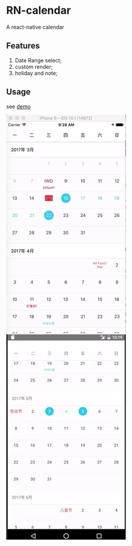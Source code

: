 # RN-calendar
A react-native calendar

## Features
1. Date Range select;
2. custom render;
3. holiday and note;

## Usage
see [demo](./demo/)


![ios screenshoot](./demo/ios.gif)  ![android screenshoot](./demo/android.gif)
